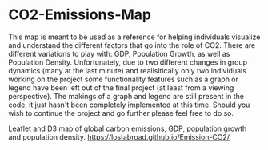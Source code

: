 # CO2-Emissions-Map

This map is meant to be used as a reference for helping individuals visualize and understand the different factors that go into the role of
CO2. There are different variations to play with: GDP, Population Growth, as well as Population Density. Unfortunately, due to two different changes in group dynamics (many at the last minute) and realisitically only two individuals working on the project some functionality features
such as a graph or legend have been left out of the final project (at least from a viewing perspective). The makings of a graph and legend are
still present in the code, it just hasn't been completely implemented at this time. Should you wish to continue the project and go further
please feel free to do so.

 Leaflet and D3 map of global carbon emissions, GDP, population growth and population density.
https://lostabroad.github.io/Emission-CO2/
